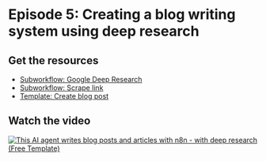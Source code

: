 # Episode 5: Creating a blog writing system using deep research

## Get the resources

- [Subworkflow: Google Deep Research](subworkflow_google_deep_research.json)
- [Subworkflow: Scrape link](subworkflow_scrape_link.json)
- [Template: Create blog post](template_create_blog_post.json)

## Watch the video

[![This AI agent writes blog posts and articles with n8n - with deep research (Free Template)](https://img.youtube.com/vi/aAjspF1Vohg/0.jpg)](https://www.youtube.com/watch?v=aAjspF1Vohg)
